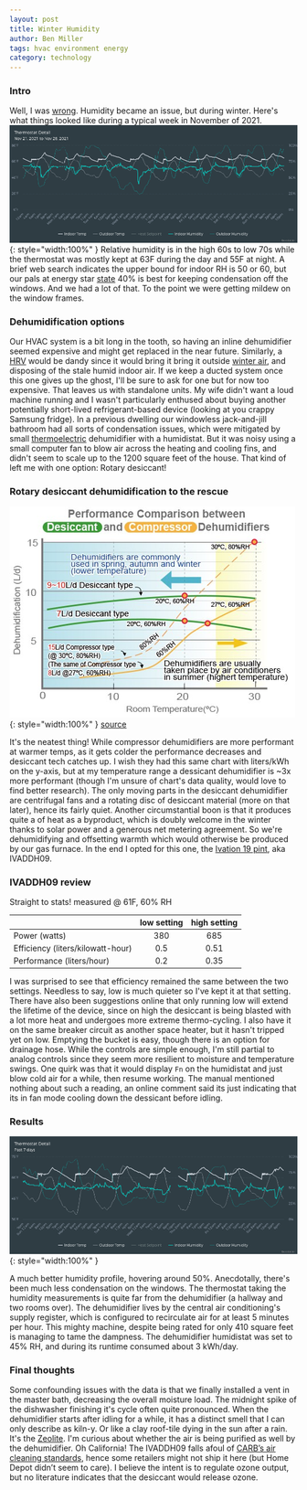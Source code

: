 ```yaml
---
layout: post
title: Winter Humidity
author: Ben Miller
tags: hvac environment energy
category: technology
---
```


### Intro
Well, I was [wrong](https://siliconbabylon.com/technology/2021/08/16/home-hvac/#humidity). Humidity became an issue, but during winter. Here's what things looked like during a typical week in November of 2021.
![Example week November 2021](/images/humidity_2021_week.png){: style="width:100%" }
Relative humidity is in the high 60s to low 70s while the thermostat was mostly kept at 63F during the day and 55F at night. A brief web search indicates the upper bound for indoor RH is 50 or 60, but our pals at energy star [state](https://www.energystar.gov/products/appliances/dehumidifiers/dehumidifier_basics#:~:text=The%20optimum%20RH%20level%20for,RH%20to%20prevent%20window%20condensation.) 40% is best for keeping condensation off the windows. And we had a lot of that. To the point we were getting mildew on the window frames.

### Dehumidification options
Our HVAC system is a bit long in the tooth, so having an inline dehumidifier seemed expensive and might get replaced in the near future. Similarly, a [HRV](https://en.wikipedia.org/wiki/Heat_recovery_ventilation) would be dandy since it would bring it bring it outside [winter air](https://www.energyvanguard.com/blog/cold-air-is-dry-air/), and disposing of the stale humid indoor air. If we keep a ducted system once this one gives up the ghost, I'll be sure to ask for one but for now too expensive. That leaves us with standalone units. My wife didn't want a loud machine running and I wasn't particularly enthused about buying another potentially short-lived refrigerant-based device (looking at you crappy Samsung fridge). In a previous dwelling our windowless jack-and-jill bathroom had all sorts of condensation issues, which were mitigated by small [thermoelectric](https://en.wikipedia.org/wiki/Thermoelectric_cooling#Consumer_products) dehumidifier with a humidistat. But it was noisy using a small computer fan to blow air across the heating and cooling fins, and didn't seem to scale up to the 1200 square feet of the house. That kind of left me with one option: Rotary desiccant!

### Rotary desiccant dehumidification to the rescue
![Humidifier Performance](/images/humidifier_performance.png){: style="width:100%" }
[source](https://www.norm.com.tw/desiccant-vs-compressor-dehumidifier/desiccant-dehumidifier/)

It's the neatest thing! While compressor dehumidifiers are more performant at warmer temps, as it gets colder the performance decreases and desiccant tech catches up. I wish they had this same chart with liters/kWh on the y-axis, but at my temperature range a dessicant dehumidifier is ~3x more performant (though I'm unsure of chart's data quality, would love to find better research). The only moving parts in the desiccant dehumidifier are centrifugal fans and a rotating disc of desiccant material (more on that later), hence its fairly quiet. Another circumstantial boon is that it produces quite a of heat as a byproduct, which is doubly welcome in the winter thanks to solar power and a generous net metering agreement. So we're dehumidifying and offsetting warmth which would otherwise be produced by our gas furnace. In the end I opted for this one, the [Ivation 19 pint](https://www.ivationproducts.com/products/ivation-19-pint-small-area-desiccant-dehumidifier-compact-and-quiet-with-continuous-drain-hose-for-smaller-spaces-bathroom-attic-crawlspace-and-closets-for-spaces-up-to-410-sq-ft), aka IVADDH09.

### IVADDH09 review
Straight to stats! measured @ 61F, 60% RH

| | low setting| high setting
|:-----------|:-----------:|:------:|
| Power (watts)|380|685
| Efficiency (liters/kilowatt-hour)      | 0.5        | 0.51
| Performance (liters/hour)   | 0.2        | 0.35

I was surprised to see that efficiency remained the same between the two settings. Needless to say, low is much quieter so I've kept it at that setting. There have also been suggestions online that only running low will extend the lifetime of the device, since on high the desiccant is being blasted with a lot more heat and undergoes more extreme thermo-cycling. I also have it on the same breaker circuit as another space heater, but it hasn't tripped yet on low. Emptying the bucket is easy, though there is an option for drainage hose. While the controls are simple enough, I'm still partial to analog controls since they seem more resilient to moisture and temperature swings. One quirk was that it would display `Fn` on the humidistat and just blow cold air for a while, then resume working. The manual mentioned nothing about such a reading, an online comment said its just indicating that its in fan mode cooling down the dessicant before idling.


### Results

![Example week November 2022](/images/humidity_2022_week.png){: style="width:100%" }

A much better humidity profile, hovering around 50%. Anecdotally, there's been much less condensation on the windows. The thermostat taking the humidity measurements is quite far from the dehumidifier (a hallway and two rooms over). The dehumidifier lives by the central air conditioning's supply register, which is configured to recirculate air for at least 5 minutes per hour. This mighty machine, despite being rated for only 410 square feet is managing to tame the dampness. The dehumidifier humidistat was set to 45% RH, and during its runtime consumed about 3 kWh/day.

### Final thoughts

 Some confounding issues with the data is that we finally installed a vent in the master bath, decreasing the overall moisture load. The midnight spike of the dishwasher finishing it's cycle often quite pronounced. When the dehumidifier starts after idling for a while, it has a distinct smell that I can only describe as kiln-y. Or like a clay roof-tile dying in the sun after a rain. It's the [Zeolite](https://en.wikipedia.org/wiki/Adsorption#Zeolites). I'm curious about whether the air is being purified as well by the dehumidifier. Oh California! The IVADDH09 falls afoul of [CARB’s air cleaning standards](https://ww2.arb.ca.gov/resources/fact-sheets/complying-air-cleaner-regulation), hence some retailers might not ship it here (but Home Depot didn’t seem to care). I believe the intent is to regulate ozone output, but no literature indicates that the desiccant would release ozone.
